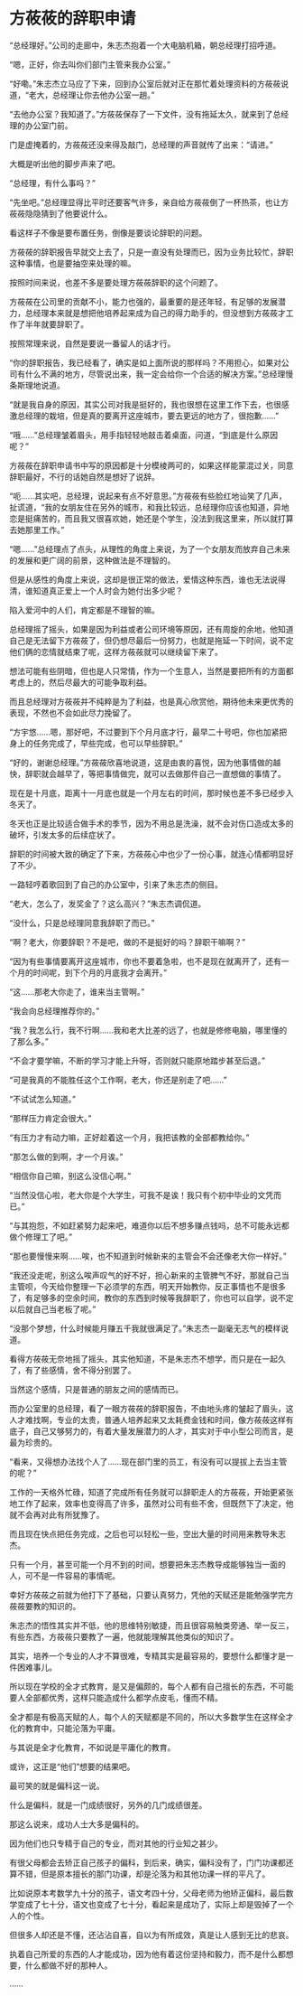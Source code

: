 # 方莜莜的辞职申请

“总经理好。”公司的走廊中，朱志杰抱着一个大电脑机箱，朝总经理打招呼道。

“嗯，正好，你去叫你们部门主管来我办公室。”

“好嘞。”朱志杰立马应了下来，回到办公室后就对正在那忙着处理资料的方莜莜说道，“老大，总经理让你去他办公室一趟。”

“去他办公室？我知道了。”方莜莜保存了一下文件，没有拖延太久，就来到了总经理的办公室门前。

门是虚掩着的，方莜莜还没来得及敲门，总经理的声音就传了出来：“请进。”

大概是听出他的脚步声来了吧。

“总经理，有什么事吗？”

“先坐吧。”总经理显得比平时还要客气许多，亲自给方莜莜倒了一杯热茶，也让方莜莜隐隐猜到了他要说什么。

看这样子不像是要布置任务，倒像是要谈论辞职的问题。

方莜莜的辞职报告早就交上去了，只是一直没有处理而已，因为业务比较忙，辞职这种事情，也是要抽空来处理的嘛。

按照时间来说，也差不多是要处理方莜莜辞职的这个问题了。

方莜莜在公司里的贡献不小，能力也强的，最重要的是还年轻，有足够的发展潜力，总经理本来就是想把他培养起来成为自己的得力助手的，但没想到方莜莜才工作了半年就要辞职了。

按照常理来说，自然是要说一番留人的话才行。

“你的辞职报告，我已经看了，确实是如上面所说的那样吗？不用担心，如果对公司有什么不满的地方，尽管说出来，我一定会给你一个合适的解决方案。”总经理慢条斯理地说道。

“就是我自身的原因，其实公司对我是挺好的，我也很想在这里工作下去，也很感激总经理的栽培，但是真的要离开这座城市，要去更远的地方了，很抱歉……”

“哦……”总经理皱着眉头，用手指轻轻地敲击着桌面，问道，“到底是什么原因呢？”

方莜莜在辞职申请书中写的原因都是十分模棱两可的，如果这样能蒙混过关，同意辞职最好，不行的话她自然是想好了说辞。

“呃……其实吧，总经理，说起来有点不好意思。”方莜莜有些脸红地讪笑了几声，扯谎道，“我的女朋友住在另外的城市，和我比较远，总经理你应该也知道，异地恋是挺痛苦的，而且我又很喜欢她，她还是个学生，没法到我这里来，所以就打算去她那里工作。”

“嗯……”总经理点了点头，从理性的角度上来说，为了一个女朋友而放弃自己未来的发展和更广阔的前景，这种做法是不理智的。

但是从感性的角度上来说，这却是很正常的做法，爱情这种东西，谁也无法说得清，谁知道真正爱上一个人时会为她付出多少呢？

陷入爱河中的人们，肯定都是不理智的嘛。

总经理摇了摇头，如果是因为利益或者公司环境等原因，还有周旋的余地，他知道自己是无法留下方莜莜了，但仍想尽最后一份努力，也就是拖延一下时间，说不定他们俩的恋情就结束了呢，这样方莜莜就可以继续留下来了。

想法可能有些阴暗，但也是人只常情，作为一个生意人，当然是要把所有的方面都考虑上的，然后尽最大的可能争取利益。

而且总经理对方莜莜并不纯粹是为了利益，也是真心欣赏他，期待他未来更优秀的表现，不然也不会如此尽力挽留了。

“方宇悠……嗯，那好吧，不过要到下个月月底才行，最早二十号吧，你也加紧把身上的任务完成了，早些完成，也可以早些辞职。”

“好的，谢谢总经理。”方莜莜欣喜地说道，这是由衷的喜悦，因为他事情做的越快，辞职就会越早了，等把事情做完，就可以去做那件自己一直想做的事情了。

现在是十月底，距离十一月底也就是一个月左右的时间，那时候也差不多已经步入冬天了。

冬天也正是比较适合做手术的季节，因为不用总是洗澡，就不会对伤口造成太多的破坏，引发太多的后续症状了。

辞职的时间被大致的确定了下来，方莜莜心中也少了一份心事，就连心情都明显好了不少。

一路轻哼着歌回到了自己的办公室中，引来了朱志杰的侧目。

“老大，怎么了，发奖金了？这么高兴？”朱志杰调侃道。

“没什么，只是总经理同意我辞职了而已。”

“啊？老大，你要辞职？不是吧，做的不是挺好的吗？辞职干嘛啊？”

“因为有些事情要离开这座城市，你也不要着急啦，也不是现在就离开了，还有一个月的时间呢，到下个月的月底我才会离开。”

“这……那老大你走了，谁来当主管啊。”

“我会向总经理推荐你的。”

“我？我怎么行，我不行啊……我和老大比差的远了，也就是修修电脑，哪里懂的了那么多。”

“不会才要学嘛，不断的学习才能上升呀，否则就只能原地踏步甚至后退。”

“可是我真的不能胜任这个工作啊，老大，你还是别走了吧……”

“不试试怎么知道。”

“那样压力肯定会很大。”

“有压力才有动力嘛，正好趁着这一个月，我把该教的全部都教给你。”

“那怎么做的到啊，才一个月诶。”

“相信你自己嘛，别这么没信心啊。”

“当然没信心啦，老大你是个大学生，可我不是诶！我只有个初中毕业的文凭而已。”

“与其抱怨，不如赶紧努力起来吧，难道你以后不想多赚点钱吗，总不可能永远都做个修理工了吧。”

“那也要慢慢来啊……唉，也不知道到时候新来的主管会不会还像老大你一样好。”

“我还没走呢，别这么唉声叹气的好不好，担心新来的主管脾气不好，那就自己当主管呗，今天给你整理一下必须学的东西，明天开始教你，反正事情也不是很多了，有足够多的空余时间，教你的东西到时候等我辞职了，你也可以自学，说不定以后就自己当老板了呢。”

“没那个梦想，什么时候能月赚五千我就很满足了。”朱志杰一副毫无志气的模样说道。

看得方莜莜无奈地摇了摇头，其实他知道，不是朱志杰不想学，而只是在一起久了，有了些感情，舍不得分别罢了。

当然这个感情，只是普通的朋友之间的感情而已。

而办公室里的总经理，看了一眼方莜莜的辞职报告，不由地头疼的皱起了眉头，这人才难找啊，专业的太贵，普通人培养起来又太耗费金钱和时间，像方莜莜这样有底子，自己又够努力的，有着大量发展潜力的人才，其实对于中小型公司而言，是最为珍贵的。

“看来，又得想办法找个人了……现在部门里的员工，有没有可以提拔上去当主管的呢？”

工作的一天格外忙碌，知道了完成所有任务就可以辞职走人的方莜莜，开始更紧张地工作了起来，效率也变得高了许多，虽然对公司有些不舍，但既然下了决定，他就不会再对此有所犹豫了。

而且现在快点把任务完成，之后也可以轻松一些，空出大量的时间用来教导朱志杰。

只有一个月，甚至可能一个月不到的时间，想要把朱志杰教导成能够独当一面的人，可不是一件容易的事情呢。

幸好方莜莜之前就为他打下了基础，只要认真努力，凭他的天赋还是能勉强学完方莜莜要教的知识的。

朱志杰的悟性其实并不低，他的思维特别敏捷，而且很容易触类旁通、举一反三，有些东西，方莜莜只要教了一遍，他就能理解其他类似的知识了。

其实，培养一个专业的人才不算很难，专精其实是最容易的，要想什么都懂才是一件困难事儿。

所以现在学校的全才式教育，是又是偏颇的，每个人都有自己擅长的东西，不可能要人全部都优秀，这样只能造成什么都学点皮毛，懂而不精。

全才都是有极高天赋的人，每个人的天赋都是不同的，所以大多数学生在这样全才化的教育中，只能沦落为平庸。

与其说是全才化教育，不如说是平庸化的教育。

或许，这正是“他们”想要的结果吧。

最可笑的就是偏科这一说。

什么是偏科，就是一门成绩很好，另外的几门成绩很差。

那这么说来，成功人士大多是偏科的。

因为他们也只专精于自己的专业，而对其他的行业知之甚少。

有很父母都会去矫正自己孩子的偏科，到后来，确实，偏科没有了，门门功课都还算不错，但是原本擅长的那门功课，却是沦落为和其他功课一样的平凡了。

比如说原本考数学九十分的孩子，语文考四十分，父母老师为他矫正偏科，最后数学变成了七十分，语文也变成了七十分，看起来是成功了，实际上却是毁掉了一个人的个性。

但很多人却还是不懂，还沾沾自喜，自以为有所成效，真是让人感到无比的悲哀。

执着自己所爱的东西的人才能成功，因为他有着这份坚持和毅力，而不是什么都想要，什么都做不好的那种人。

……
